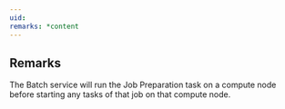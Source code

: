 ```yaml
---
uid: 
remarks: *content
---
```

## Remarks  
 The Batch service will run the Job Preparation task on a compute node before starting any tasks of that job on              that compute node.